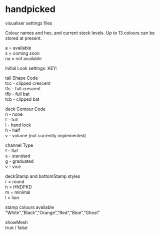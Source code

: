 # handpicked
visualiser settings files  

Colour names and hex, and current stock levels.  Up to 13 colours can be stored at present.

a = available  
s = coming soon  
na = not available

Initial Look settings:
KEY:

tail Shape Code\
tcc - clipped crescent\
tfc - full crescent\
tfb - full bat\
tcb - clipped bat

deck Contour Code\
  n - none\
  f - full\
  l - hand lock\
  h - half\
  v - volume (not currently implemented)

channel Type\
  f - flat\
  s - standard\
  g - graduated\
  v - vice

deckStamp and bottomStamp styles\
  r = round\
  h = HNDPKD\
  m = minimal\
  l = lion

stamp colours available\
  "White","Black","Orange","Red","Blue","Ghost"

showMesh\
  true / false
